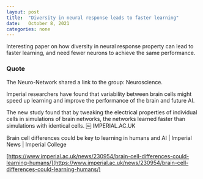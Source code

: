 ```yaml
---
layout: post
title:  "Diversity in neural response leads to faster learning"
date:   October 8, 2021
categories: none
---
```


Interesting paper on how diversity in neural response property can lead to faster learning, and need fewer neurons to achieve the same performance.

### Quote 
The Neuro-Network shared a link to the group: Neuroscience.

Imperial researchers have found that variability between brain cells might speed up learning and improve the performance of the brain and future AI.

The new study found that by tweaking the electrical properties of individual cells in simulations of brain networks, the networks learned faster than simulations with identical cells.
￼
IMPERIAL.AC.UK

Brain cell differences could be key to learning in humans and AI | Imperial News | Imperial College

[https://www.imperial.ac.uk/news/230954/brain-cell-differences-could-learning-humans/](https://www.imperial.ac.uk/news/230954/brain-cell-differences-could-learning-humans/)

 

